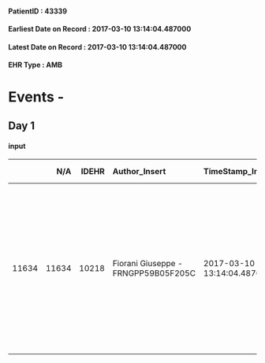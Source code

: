 
#### PatientID : 43339
#### Earliest Date on Record : 2017-03-10 13:14:04.487000
#### Latest Date on Record : 2017-03-10 13:14:04.487000
#### EHR Type : AMB

# Events - 

## Day 1

#### input
|       |    N/A |   IDEHR | Author_Insert                       | TimeStamp_Insert           | EHRType   |   PatientID |   IDDigitalSignDocument | persone_vicine   |   Unnamed: 0_x.1 |   IDANAMNESI_SOCIALE | Patient   | FamigliaAltro   | Paziente_T   | FamigliaAltro_T   |   Non_Rilevabile_x.1 | Note_Non_Rilevabile_x.1   | opt_Problemi   | Note_I                                                                                                                                                                                       | ds_note_timori                                                                                                                                                                           | chk_contr_sintomi   | opt_paziente_a   | opt_famiglia_a   | opt_adeguatezza   | opt_paziente_solo   | ds_note_con                                                                                                                         | opt_presente_assente   | Presenza_minori   | Caregiver_principale   | opt_capacita   | opt_necessario   | opt_presente   | opt_risorse_ec   | opt_paziente_psi   | opt_Ins_vol   | opt_paziente_ad   | opt_caregiver_ad   | opt_esenzione   | opt_inv_civile   |   invalidita_perc | ds_codice_es   | Needs     | Domestic partnership   | Fragility   | opt_disponibilita_f   | opt_indennita_acc   | opt_legge   | opt_famiglia_psi   | opt_disponibilit_paz   |
|------:|-------:|--------:|:------------------------------------|:---------------------------|:----------|------------:|------------------------:|:-----------------|-----------------:|---------------------:|:----------|:----------------|:-------------|:------------------|---------------------:|:--------------------------|:---------------|:---------------------------------------------------------------------------------------------------------------------------------------------------------------------------------------------|:-----------------------------------------------------------------------------------------------------------------------------------------------------------------------------------------|:--------------------|:-----------------|:-----------------|:------------------|:--------------------|:------------------------------------------------------------------------------------------------------------------------------------|:-----------------------|:------------------|:-----------------------|:---------------|:-----------------|:---------------|:-----------------|:-------------------|:--------------|:------------------|:-------------------|:----------------|:-----------------|------------------:|:---------------|:----------|:-----------------------|:------------|:----------------------|:--------------------|:------------|:-------------------|:-----------------------|
| 11634 |  11634 |   10218 | Fiorani Giuseppe - FRNGPP59B05F205C | 2017-03-10 13:14:04.487000 | AMB       |       43339 |                  679374 | N/A              |             5509 |                 3537 | Si#1      | Si#1            | No#0         | Si#1              |                    0 | NR                        | No#0           | Il pz ha scarsa informazione relativamente all'infarto del parenchima epatico con trombosi portale. Le figlie sono informate e congruenti ad un percorso di sole cure palliative domiciliari | la figlia Paola,che peraltro conosce ampiamente Vidas, avendo assistito a lungo la moglie del pz,mostra qualche preoccupazione per i sintomi algici ,che questa notte il pz ha lamentato | controllo sintomi#0 | Indefinite#2     | Congruenti#1     | Si#1              | No#0                | Il pz √® assistito al domicilio dalla figlia Paola di aa 57,la quale √® divorziata. Un'altra figlia vive a Milano ed √® di supporto | Presente#1             | No#0              | la figlia Paola        | Adeguato#0     | No#0             | No#0           | Adeguate#1       | No#0               | No#0          | Totale#2          | Totale#2           | Si#1            | Si#1             |               100 | IC13           | Clinici#0 | Figli#2                | nessuna#0   | No#0                  | No#0                | No#0        | No#0               | No#0                   |


